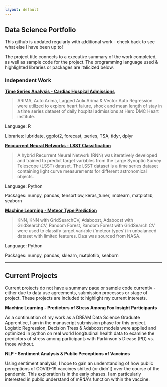 ```yaml
---
layout: default
---
```

## Data Science Portfolio ##

This github is updated regularly with additional work - check back to see what else I have been up to! 

The project title connects to a executive summary of the work completed, as well as sample code for the project. The programming language used & highlighted libraries or packages are italicized below. 

### Independent Work ###

__[Time Series Analysis - Cardiac Hospital Admissions](./content/tsa_cardiac.html)__

> ARIMA, Auto.Arima, Lagged Auto.Arima & Vector Auto Regression were utilized to explore heart failure, shock and mean length of stay in a time series dataset of daily hospital admissions at Hero DMC Heart institute.

Language: R  

Libraries: lubridate, ggplot2, forecast, tseries, TSA, tidyr, dplyr

__[Reccurrent Neural Networks - LSST Classification](./content/rnn_lsst.html)__

> A hybrid Recurrent Neural Network (RNN) was iteratively developed and trained to predict target variables from the Large Synoptic Survey Telescope (LSST) dataset. The LSST dataset is a time series dataset containing light curve measurements for different astronomical objects.

Language: Python

Packages: numpy, pandas, tensorflow, keras_tuner, imblearn, matplotlib, seaborn

__[Machine Learning - Meteor Type Prediction](./content/ml_meteor.html)__

> KNN, KNN with GridSearchCV, Adaboost, Adaboost with GridSearchCV, Random Forest, Random Forest with GridSearch CV were used to classify target variable ('meteor types') in unbalanced dataset with limited features. Data was sourced from NASA.

Language: Python 

Packages: numpy, pandas, sklearn, matplotlib, seaborn

***

## Current Projects ##

Current projects do not have a summary page or sample code currently - either due to data use agreements, submission processes or stage of project. These projects are included to highlight my current interests.

__Machine Learning - Predictors of Stress Among Fox Insight Participants__

As a continuation of my work as a DREAM Data Science Graduate Apprentice, I am in the manuscript submission phase for this project. Logistic Regression, Decision Tress & Adaboost models were applied and optimized in python on real world longitudinal health data to examine the predictors of stress among participants with Parkinson's Diease (PD) vs. those without. 

__NLP - Sentiment Analysis & Public Perceptions of Vaccines__

Using sentiment analysis, I hope to gain an understanding of how public perceptions of COVID-19 vaccines shifted (or didn't) over the course of the pandemic. This exploration is in the early phases. I am particularly interested in public understand of mRNA's function within the vaccine. 

